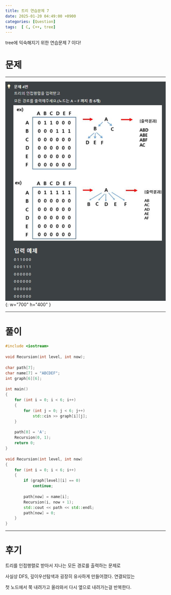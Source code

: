 ```yaml
---
title: 트리 연습문제 7
date: 2025-01-20 04:49:00 +0900
categories: [Question]  
tags:  [ C, C++, tree]
---
```


tree에 익숙해지기 위한 연습문제 7 이다!

# 문제   
---------------------------------------
![Desktop View](/assets/img/tree7.png){: w="700" h="400" }

---------------------------------------

# 풀이

```c++
#include <iostream>

void Recursion(int level, int now);

char path[7];
char name[7] = "ABCDEF";
int graph[6][6];

int main()
{
    for (int i = 0; i < 6; i++)
    {
        for (int j = 0; j < 6; j++)
            std::cin >> graph[i][j];
    }
    
    path[0] = 'A';
    Recursion(0, 1);
    return 0;
}

void Recursion(int level, int now)
{
    for (int i = 0; i < 6; i++)
    {
        if (graph[level][i] == 0)
            continue;
        
        path[now] = name[i];
        Recursion(i, now + 1);
        std::cout << path << std::endl;
        path[now] = 0;
    }
}
```
---------------------------------------

# 후기

트리를 인접행렬로 받아서 지나는 모든 경로를 출력하는 문제로

사실상 DFS, 깊이우선탐색과 굉장히 유사하게 만들어졌다. 연결되있는

첫 노드에서 쭉 내려가고 올라와서 다시 옆으로 내려가는걸 반복한다.
